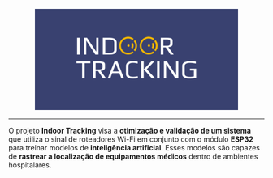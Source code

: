 <p align="center">
  <img src="../assets/logo.png" alt="Logo" width="400" height="200">
</p>

---

O projeto **Indoor Tracking** visa a **otimização e validação de um sistema** que utiliza o sinal de roteadores Wi-Fi em conjunto com o módulo **ESP32** para treinar modelos de **inteligência artificial**. Esses modelos são capazes de **rastrear a localização de equipamentos médicos** dentro de ambientes hospitalares.
